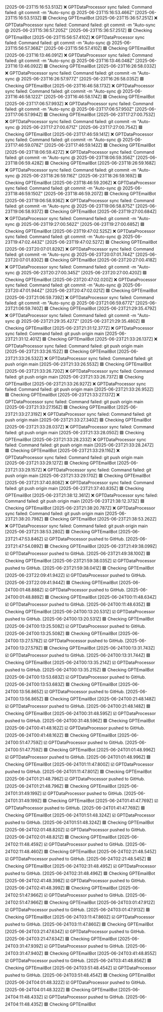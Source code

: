 [2025-06-23T15:16:53.513Z] ❌ GPTDataProcessor sync failed: Command failed: git commit -m "Auto-sync @ 2025-06-23T15:16:53.466Z"
[2025-06-23T15:16:53.513Z] 🟪 Checking GPTEmailBot
[2025-06-23T15:36:57.251Z] ❌ GPTDataProcessor sync failed: Command failed: git commit -m "Auto-sync @ 2025-06-23T15:36:57.205Z"
[2025-06-23T15:36:57.251Z] 🟪 Checking GPTEmailBot
[2025-06-23T15:56:57.410Z] ❌ GPTDataProcessor sync failed: Command failed: git commit -m "Auto-sync @ 2025-06-23T15:56:57.368Z"
[2025-06-23T15:56:57.410Z] 🟪 Checking GPTEmailBot
[2025-06-23T16:13:46.091Z] ❌ GPTDataProcessor sync failed: Command failed: git commit -m "Auto-sync @ 2025-06-23T16:13:46.048Z"
[2025-06-23T16:13:46.092Z] 🟪 Checking GPTEmailBot
[2025-06-23T16:26:58.033Z] ❌ GPTDataProcessor sync failed: Command failed: git commit -m "Auto-sync @ 2025-06-23T16:26:57.977Z"
[2025-06-23T16:26:58.035Z] 🟪 Checking GPTEmailBot
[2025-06-23T16:46:58.173Z] ❌ GPTDataProcessor sync failed: Command failed: git commit -m "Auto-sync @ 2025-06-23T16:46:58.122Z"
[2025-06-23T16:46:58.174Z] 🟪 Checking GPTEmailBot
[2025-06-23T17:06:57.993Z] ❌ GPTDataProcessor sync failed: Command failed: git commit -m "Auto-sync @ 2025-06-23T17:06:57.950Z"
[2025-06-23T17:06:57.994Z] 🟪 Checking GPTEmailBot
[2025-06-23T17:27:00.753Z] ❌ GPTDataProcessor sync failed: Command failed: git commit -m "Auto-sync @ 2025-06-23T17:27:00.671Z"
[2025-06-23T17:27:00.754Z] 🟪 Checking GPTEmailBot
[2025-06-23T17:46:59.141Z] ❌ GPTDataProcessor sync failed: Command failed: git commit -m "Auto-sync @ 2025-06-23T17:46:59.078Z"
[2025-06-23T17:46:59.142Z] 🟪 Checking GPTEmailBot
[2025-06-23T18:06:59.427Z] ❌ GPTDataProcessor sync failed: Command failed: git commit -m "Auto-sync @ 2025-06-23T18:06:59.356Z"
[2025-06-23T18:06:59.428Z] 🟪 Checking GPTEmailBot
[2025-06-23T18:26:59.168Z] ❌ GPTDataProcessor sync failed: Command failed: git commit -m "Auto-sync @ 2025-06-23T18:26:59.116Z"
[2025-06-23T18:26:59.169Z] 🟪 Checking GPTEmailBot
[2025-06-23T18:46:59.206Z] ❌ GPTDataProcessor sync failed: Command failed: git commit -m "Auto-sync @ 2025-06-23T18:46:59.150Z"
[2025-06-23T18:46:59.207Z] 🟪 Checking GPTEmailBot
[2025-06-23T19:06:58.936Z] ❌ GPTDataProcessor sync failed: Command failed: git commit -m "Auto-sync @ 2025-06-23T19:06:58.875Z"
[2025-06-23T19:06:58.937Z] 🟪 Checking GPTEmailBot
[2025-06-23T19:27:00.684Z] ❌ GPTDataProcessor sync failed: Command failed: git commit -m "Auto-sync @ 2025-06-23T19:27:00.562Z"
[2025-06-23T19:27:00.685Z] 🟪 Checking GPTEmailBot
[2025-06-23T19:47:02.525Z] ❌ GPTDataProcessor sync failed: Command failed: git commit -m "Auto-sync @ 2025-06-23T19:47:02.443Z"
[2025-06-23T19:47:02.527Z] 🟪 Checking GPTEmailBot
[2025-06-23T20:07:01.829Z] ❌ GPTDataProcessor sync failed: Command failed: git commit -m "Auto-sync @ 2025-06-23T20:07:01.744Z"
[2025-06-23T20:07:01.830Z] 🟪 Checking GPTEmailBot
[2025-06-23T20:27:00.418Z] ❌ GPTDataProcessor sync failed: Command failed: git commit -m "Auto-sync @ 2025-06-23T20:27:00.345Z"
[2025-06-23T20:27:00.420Z] 🟪 Checking GPTEmailBot
[2025-06-23T20:47:02.020Z] ❌ GPTDataProcessor sync failed: Command failed: git commit -m "Auto-sync @ 2025-06-23T20:47:01.944Z"
[2025-06-23T20:47:02.021Z] 🟪 Checking GPTEmailBot
[2025-06-23T21:06:59.739Z] ❌ GPTDataProcessor sync failed: Command failed: git commit -m "Auto-sync @ 2025-06-23T21:06:59.677Z"
[2025-06-23T21:06:59.740Z] 🟪 Checking GPTEmailBot
[2025-06-23T21:29:35.479Z] ❌ GPTDataProcessor sync failed: Command failed: git commit -m "Auto-sync @ 2025-06-23T21:29:35.427Z"
[2025-06-23T21:29:35.480Z] 🟪 Checking GPTEmailBot
[2025-06-23T21:31:12.377Z] ❌ GPTDataProcessor sync failed: Command failed: git push origin main
[2025-06-23T21:31:12.401Z] 🟪 Checking GPTEmailBot
[2025-06-23T21:33:26.137Z] ❌ GPTDataProcessor sync failed: Command failed: git push origin main
[2025-06-23T21:33:26.152Z] 🟪 Checking GPTEmailBot
[2025-06-23T21:33:26.532Z] ❌ GPTDataProcessor sync failed: Command failed: git push origin main
[2025-06-23T21:33:26.553Z] 🟪 Checking GPTEmailBot
[2025-06-23T21:33:26.720Z] ❌ GPTDataProcessor sync failed: Command failed: git push origin main
[2025-06-23T21:33:26.737Z] 🟪 Checking GPTEmailBot
[2025-06-23T21:33:26.927Z] ❌ GPTDataProcessor sync failed: Command failed: git push origin main
[2025-06-23T21:33:26.952Z] 🟪 Checking GPTEmailBot
[2025-06-23T21:33:27.137Z] ❌ GPTDataProcessor sync failed: Command failed: git push origin main
[2025-06-23T21:33:27.156Z] 🟪 Checking GPTEmailBot
[2025-06-23T21:33:27.319Z] ❌ GPTDataProcessor sync failed: Command failed: git push origin main
[2025-06-23T21:33:27.340Z] 🟪 Checking GPTEmailBot
[2025-06-23T21:33:28.037Z] ❌ GPTDataProcessor sync failed: Command failed: git push origin main
[2025-06-23T21:33:28.050Z] 🟪 Checking GPTEmailBot
[2025-06-23T21:33:28.233Z] ❌ GPTDataProcessor sync failed: Command failed: git push origin main
[2025-06-23T21:33:28.247Z] 🟪 Checking GPTEmailBot
[2025-06-23T21:33:29.116Z] ❌ GPTDataProcessor sync failed: Command failed: git push origin main
[2025-06-23T21:33:29.127Z] 🟪 Checking GPTEmailBot
[2025-06-23T21:33:29.157Z] ❌ GPTDataProcessor sync failed: Command failed: git push origin main
[2025-06-23T21:33:29.170Z] 🟪 Checking GPTEmailBot
[2025-06-23T21:37:40.808Z] ❌ GPTDataProcessor sync failed: Command failed: git push origin main
[2025-06-23T21:37:40.835Z] 🟪 Checking GPTEmailBot
[2025-06-23T21:38:12.361Z] ❌ GPTDataProcessor sync failed: Command failed: git push origin main
[2025-06-23T21:38:12.373Z] 🟪 Checking GPTEmailBot
[2025-06-23T21:38:20.787Z] ❌ GPTDataProcessor sync failed: Command failed: git push origin main
[2025-06-23T21:38:20.798Z] 🟪 Checking GPTEmailBot
[2025-06-23T21:38:53.262Z] ❌ GPTDataProcessor sync failed: Command failed: git push origin main
[2025-06-23T21:38:53.280Z] 🟪 Checking GPTEmailBot
[2025-06-23T21:47:53.846Z] ☑️ GPTDataProcessor pushed to GitHub.
[2025-06-23T21:47:54.089Z] 🟪 Checking GPTEmailBot
[2025-06-23T21:49:38.099Z] ☑️ GPTDataProcessor pushed to GitHub.
[2025-06-23T21:49:38.100Z] 🟪 Checking GPTEmailBot
[2025-06-23T21:59:38.035Z] ☑️ GPTDataProcessor pushed to GitHub.
[2025-06-23T21:59:38.041Z] 🟪 Checking GPTEmailBot
[2025-06-23T22:09:41.942Z] ☑️ GPTDataProcessor pushed to GitHub.
[2025-06-23T22:09:41.944Z] 🟪 Checking GPTEmailBot
[2025-06-24T00:01:48.888Z] ☑️ GPTDataProcessor pushed to GitHub.
[2025-06-24T00:01:48.889Z] 🟪 Checking GPTEmailBot
[2025-06-24T00:11:48.634Z] ☑️ GPTDataProcessor pushed to GitHub.
[2025-06-24T00:11:48.635Z] 🟪 Checking GPTEmailBot
[2025-06-24T00:13:20.531Z] ☑️ GPTDataProcessor pushed to GitHub.
[2025-06-24T00:13:20.531Z] 🟪 Checking GPTEmailBot
[2025-06-24T00:13:25.508Z] ☑️ GPTDataProcessor pushed to GitHub.
[2025-06-24T00:13:25.508Z] 🟪 Checking GPTEmailBot
[2025-06-24T00:13:27.578Z] ☑️ GPTDataProcessor pushed to GitHub.
[2025-06-24T00:13:27.579Z] 🟪 Checking GPTEmailBot
[2025-06-24T00:13:31.743Z] ☑️ GPTDataProcessor pushed to GitHub.
[2025-06-24T00:13:31.744Z] 🟪 Checking GPTEmailBot
[2025-06-24T00:13:35.214Z] ☑️ GPTDataProcessor pushed to GitHub.
[2025-06-24T00:13:35.215Z] 🟪 Checking GPTEmailBot
[2025-06-24T00:13:53.683Z] ☑️ GPTDataProcessor pushed to GitHub.
[2025-06-24T00:13:53.683Z] 🟪 Checking GPTEmailBot
[2025-06-24T00:13:56.865Z] ☑️ GPTDataProcessor pushed to GitHub.
[2025-06-24T00:13:56.865Z] 🟪 Checking GPTEmailBot
[2025-06-24T00:21:48.148Z] ☑️ GPTDataProcessor pushed to GitHub.
[2025-06-24T00:21:48.148Z] 🟪 Checking GPTEmailBot
[2025-06-24T00:31:48.595Z] ☑️ GPTDataProcessor pushed to GitHub.
[2025-06-24T00:31:48.596Z] 🟪 Checking GPTEmailBot
[2025-06-24T00:41:48.162Z] ☑️ GPTDataProcessor pushed to GitHub.
[2025-06-24T00:41:48.162Z] 🟪 Checking GPTEmailBot
[2025-06-24T00:51:47.759Z] ☑️ GPTDataProcessor pushed to GitHub.
[2025-06-24T00:51:47.759Z] 🟪 Checking GPTEmailBot
[2025-06-24T01:01:48.996Z] ☑️ GPTDataProcessor pushed to GitHub.
[2025-06-24T01:01:48.996Z] 🟪 Checking GPTEmailBot
[2025-06-24T01:11:47.800Z] ☑️ GPTDataProcessor pushed to GitHub.
[2025-06-24T01:11:47.801Z] 🟪 Checking GPTEmailBot
[2025-06-24T01:21:48.796Z] ☑️ GPTDataProcessor pushed to GitHub.
[2025-06-24T01:21:48.796Z] 🟪 Checking GPTEmailBot
[2025-06-24T01:31:49.199Z] ☑️ GPTDataProcessor pushed to GitHub.
[2025-06-24T01:31:49.199Z] 🟪 Checking GPTEmailBot
[2025-06-24T01:41:47.769Z] ☑️ GPTDataProcessor pushed to GitHub.
[2025-06-24T01:41:47.769Z] 🟪 Checking GPTEmailBot
[2025-06-24T01:51:48.324Z] ☑️ GPTDataProcessor pushed to GitHub.
[2025-06-24T01:51:48.324Z] 🟪 Checking GPTEmailBot
[2025-06-24T02:01:48.820Z] ☑️ GPTDataProcessor pushed to GitHub.
[2025-06-24T02:01:48.821Z] 🟪 Checking GPTEmailBot
[2025-06-24T02:11:48.459Z] ☑️ GPTDataProcessor pushed to GitHub.
[2025-06-24T02:11:48.460Z] 🟪 Checking GPTEmailBot
[2025-06-24T02:21:48.545Z] ☑️ GPTDataProcessor pushed to GitHub.
[2025-06-24T02:21:48.545Z] 🟪 Checking GPTEmailBot
[2025-06-24T02:31:48.495Z] ☑️ GPTDataProcessor pushed to GitHub.
[2025-06-24T02:31:48.496Z] 🟪 Checking GPTEmailBot
[2025-06-24T02:41:48.398Z] ☑️ GPTDataProcessor pushed to GitHub.
[2025-06-24T02:41:48.399Z] 🟪 Checking GPTEmailBot
[2025-06-24T02:51:47.966Z] ☑️ GPTDataProcessor pushed to GitHub.
[2025-06-24T02:51:47.966Z] 🟪 Checking GPTEmailBot
[2025-06-24T03:01:47.912Z] ☑️ GPTDataProcessor pushed to GitHub.
[2025-06-24T03:01:47.913Z] 🟪 Checking GPTEmailBot
[2025-06-24T03:11:47.860Z] ☑️ GPTDataProcessor pushed to GitHub.
[2025-06-24T03:11:47.860Z] 🟪 Checking GPTEmailBot
[2025-06-24T03:21:47.634Z] ☑️ GPTDataProcessor pushed to GitHub.
[2025-06-24T03:21:47.634Z] 🟪 Checking GPTEmailBot
[2025-06-24T03:31:47.939Z] ☑️ GPTDataProcessor pushed to GitHub.
[2025-06-24T03:31:47.940Z] 🟪 Checking GPTEmailBot
[2025-06-24T03:41:48.855Z] ☑️ GPTDataProcessor pushed to GitHub.
[2025-06-24T03:41:48.856Z] 🟪 Checking GPTEmailBot
[2025-06-24T03:51:48.454Z] ☑️ GPTDataProcessor pushed to GitHub.
[2025-06-24T03:51:48.454Z] 🟪 Checking GPTEmailBot
[2025-06-24T04:01:48.322Z] ☑️ GPTDataProcessor pushed to GitHub.
[2025-06-24T04:01:48.322Z] 🟪 Checking GPTEmailBot
[2025-06-24T04:11:48.433Z] ☑️ GPTDataProcessor pushed to GitHub.
[2025-06-24T04:11:48.435Z] 🟪 Checking GPTEmailBot
